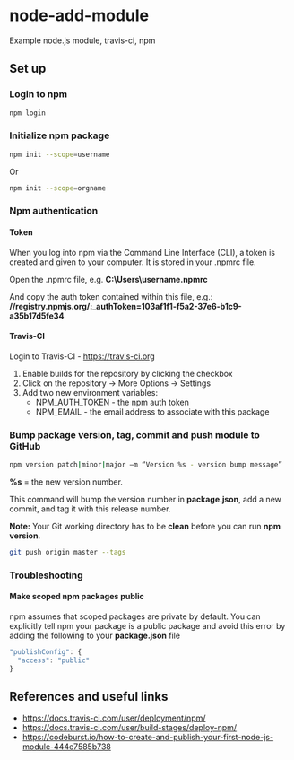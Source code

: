 # node-add-module
Example node.js module, travis-ci, npm

## Set up
### Login to npm
```bash
npm login
```
### Initialize npm package
```bash
npm init --scope=username
```
Or
```bash
npm init --scope=orgname
```
### Npm authentication
#### Token
When you log into npm via the Command Line Interface (CLI), a token is created and given to your computer.  It is stored in your .npmrc file. 

Open the .npmrc file, e.g. **C:\Users\username\.npmrc**

And copy the auth token contained within this file, e.g.:
**//registry.npmjs.org/:_authToken=103af1f1-f5a2-37e6-b1c9-a35b17d5fe34**

#### Travis-CI

Login to Travis-CI - https://travis-ci.org
1. Enable builds for the repository by clicking the checkbox
2. Click on the repository -> More Options -> Settings
3. Add two new environment variables:
    * NPM_AUTH_TOKEN - the npm auth token
    * NPM_EMAIL - the email address to associate with this package


### Bump package version, tag, commit and push module to GitHub
```bash
npm version patch|minor|major –m “Version %s - version bump message”
```
**%s** = the new version number.

This command will bump the version number in **package.json**, add a new commit, and tag it with this release number.

**Note:** Your Git working directory has to be **clean** before you can run **npm version**.

```bash
git push origin master --tags
```
### Troubleshooting
#### Make scoped npm packages public
npm assumes that scoped packages are private by default. You can explicitly tell npm your package is a public package and avoid this error by adding the following to your **package.json** file

```javascript
"publishConfig": {
  "access": "public"
}
```

## References and useful links
* https://docs.travis-ci.com/user/deployment/npm/
* https://docs.travis-ci.com/user/build-stages/deploy-npm/ 
* https://codeburst.io/how-to-create-and-publish-your-first-node-js-module-444e7585b738
